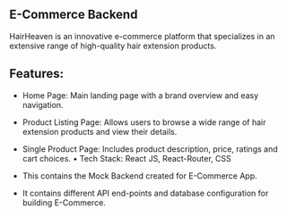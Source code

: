 ## E-Commerce Backend

HairHeaven is an innovative e-commerce platform that specializes in an extensive range of high-quality hair extension products.
## Features:
- Home Page: Main landing page with a brand overview and easy navigation.
- Product Listing Page: Allows users to browse a wide range of hair extension products and view their details.
- Single Product Page: Includes product description, price, ratings and cart choices.
• Tech Stack: React JS, React-Router, CSS

- This contains the Mock Backend created for E-Commerce App.
- It contains different API end-points and database configuration for building E-Commerce.
